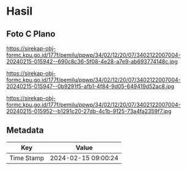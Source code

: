 # Hasil

## Foto C Plano

https://sirekap-obj-formc.kpu.go.id/177f/pemilu/ppwp/34/02/12/20/07/3402122007004-20240215-015942--690c8c36-5f08-4e28-a7e9-ab693774148c.jpg

https://sirekap-obj-formc.kpu.go.id/177f/pemilu/ppwp/34/02/12/20/07/3402122007004-20240215-015947--0b9291f5-afb1-4f84-9d05-649419d52ac8.jpg

https://sirekap-obj-formc.kpu.go.id/177f/pemilu/ppwp/34/02/12/20/07/3402122007004-20240215-015952--b1291c20-27db-4c1b-9125-73a4fa2359f7.jpg


## Metadata

| Key        | Value               |
| ---------- | ------------------- |
| Time Stamp | 2024-02-15 09:00:24 |




